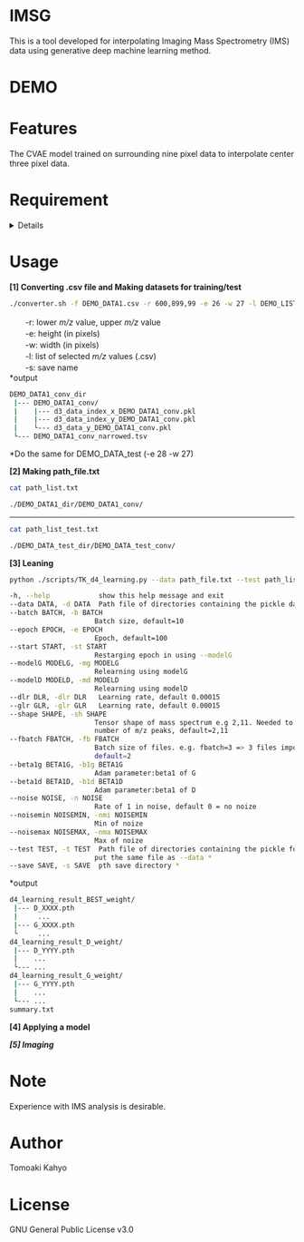 # IMSG
This is a tool developed for interpolating Imaging Mass Spectrometry (IMS) data using generative deep machine learning method.

# DEMO
 

 
# Features
 The CVAE model trained on surrounding nine pixel data to interpolate center three pixel data.

 
# Requirement
<details>
 Pytorch is used with CUDA.   
 
 It is recommended to run in anaconda environment.    
  
 ```bash   
 conda info
 ```
 ```bash   
           conda version : 23.9.0
    conda-build version : 3.27.0
         python version : 3.10.9.final.0
 ```
--- 
 ```bash   
 conda list | grep pytorch
 ```
 ```bash   
 pytorch                   2.0.0           cpu_generic_py310h3496f23_1    conda-forge
 ```
---
 ```bash   
 nvcc --version
 ```
 ```bash
 Build cuda_12.4.r12.4/compiler.34097967_0
 ```
 *Other libraries: pandas, dask   

 *The hardware environment is described below for reference.   
 CPU: Intel(R) Xeon(R) CPU E5-2603 v4 @1.70GHz    
 GPU: NVIDIA TITAN X (Pascal) 12GB  
 System Mem: DDR4 64GB   
</details>
 
# Usage
**[1] Converting .csv file and Making datasets for training/test**
   ```bash
   ./converter.sh -f DEMO_DATA1.csv -r 600,899,99 -e 26 -w 27 -l DEMO_LIST.csv -s DEMO_DATA1_conv
   ```   
　　-r: lower _m/z_ value, upper _m/z_ value   
　　-e: height (in pixels)   
　　-w: width (in pixels)   
　　-l: list of selected _m/z_ values (.csv)   
　　-s: save name   
  *output    
 ```bash
 DEMO_DATA1_conv_dir    
  |--- DEMO_DATA1_conv/   
  |    |--- d3_data_index_x_DEMO_DATA1_conv.pkl    
  |    |--- d3_data_index_y_DEMO_DATA1_conv.pkl    
  |    └--- d3_data_y_DEMO_DATA1_conv.pkl   
  └--- DEMO_DATA1_conv_narrowed.tsv   
 ```

  *Do the same for DEMO_DATA_test (-e 28 -w 27)

**[2] Making path_file.txt**
```bash
cat path_list.txt
```
```bash
./DEMO_DATA1_dir/DEMO_DATA1_conv/
```
---
```bash
cat path_list_test.txt
```
```bash
./DEMO_DATA_test_dir/DEMO_DATA_test_conv/
```
  
**[3] Leaning**    
   ```bash
   python ./scripts/TK_d4_learning.py --data path_file.txt --test path_list_test.txt --shape 2,11 --dlr 0.00000001 --glr 0.002 --beta1g 0.99 --batch 22224 –-fbatch 2 --epoch 1000--save learning_result
   ```
   ```bash
  -h, --help            show this help message and exit
  --data DATA, -d DATA  Path file of directories containing the pickle data *
  --batch BATCH, -b BATCH
                        Batch size, default=10
  --epoch EPOCH, -e EPOCH
                        Epoch, default=100
  --start START, -st START
                        Restarging epoch in using --modelG
  --modelG MODELG, -mg MODELG
                        Relearning using modelG
  --modelD MODELD, -md MODELD
                        Relearning using modelD
  --dlr DLR, -dlr DLR   Learning rate, default 0.00015
  --glr GLR, -glr GLR   Learning rate, default 0.00015
  --shape SHAPE, -sh SHAPE
                        Tensor shape of mass spectrum e.g 2,11. Needed to be mathed to the total
                        number of m/z peaks, default=2,11
  --fbatch FBATCH, -fb FBATCH
                        Batch size of files. e.g. fbatch=3 => 3 files import once from --data,
                        default=2
  --beta1g BETA1G, -b1g BETA1G
                        Adam parameter:beta1 of G
  --beta1d BETA1D, -b1d BETA1D
                        Adam parameter:beta1 of D
  --noise NOISE, -n NOISE
                        Rate of 1 in noise, default 0 = no noize
  --noisemin NOISEMIN, -nmi NOISEMIN
                        Min of noize
  --noisemax NOISEMAX, -nma NOISEMAX
                        Max of noize
  --test TEST, -t TEST  Path file of directories containing the pickle for test. If not necessary,
                        put the same file as --data *
  --save SAVE, -s SAVE  pth save directory *
 ```
*output  
 ```bash
 d4_learning_result_BEST_weight/
  |--- D_XXXX.pth
  |     ...
  |--- G_XXXX.pth
  └     ...
 d4_learning_result_D_weight/
  |--- D_YYYY.pth
  |    ...
  └--- ...
 d4_learning_result_G_weight/
  |--- G_YYYY.pth
  |    ...
  └--- ...
 summary.txt
 ```
   
**[4] Applying a model**



***[5] Imaging***



# Note
Experience with IMS analysis is desirable.
 
# Author
Tomoaki Kahyo
 
# License
GNU General Public License v3.0 

